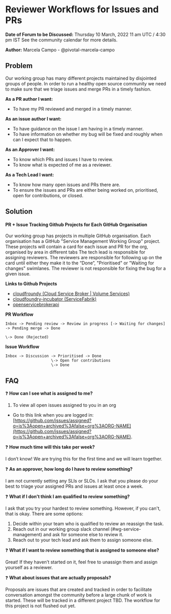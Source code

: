 # Reviewer Workflows for Issues and PRs

**Date of Forum to be Discussed:** Thursday 10 March, 2022 11 am UTC / 4:30 pm IST
See the community calendar for more details.

**Author:** Marcela Campo - @pivotal-marcela-campo

## Problem
Our working group has many different projects maintained by disjointed groups of people.
In order to run a healthy open source community we need to make sure that we triage issues and merge PRs in a timely fashion.

**As a PR author I want:**
* To have my PR reviewed and merged in a timely manner.

**As an issue author I want:**
* To have guidance on the issue I am having in a timely manner.
* To have information on whether my bug will be fixed and roughly when can I expect that to happen.

**As an Approver I want:**
* To know which PRs and issues I have to review.
* To know what is expected of me as a reviewer.

**As a Tech Lead I want:**
* To know how many open issues and PRs there are.
* To ensure the issues and PRs are either being worked on, prioritised, open for contributions, or closed.

## Solution
#### PR + Issue Tracking Github Projects for Each GitHub Organisation
Our working group has projects in multiple GitHub organisation. Each organisation has a GitHub "Service Management Working Group" project.
These projects will contain a card for each issue and PR for the org, organised by area in different tabs
The tech lead is responsible for assigning reviewers.
The reviewers are responsible for following up on the card until either they make it to the “Done”, "Prioritised" or "Waiting for changes" swimlanes.
The reviewer is not responsible for fixing the bug for a given issue.

**Links to Github Projects**
* [cloudfroundy (Cloud Service Broker | Volume Services)](https://github.com/orgs/cloudfoundry/projects/27)
* [cloudfoundry-incubator (ServiceFabrik)](https://github.com/orgs/cloudfoundry-incubator/projects/3)
* [openservicebrokerapi](https://github.com/orgs/openservicebrokerapi/projects/1)

**PR Workflow**
```
Inbox -> Pending review -> Review in progress [-> Waiting for changes] -> Pending merge -> Done
                                                                       \-> Done (Rejected)
```
**Issue Workflow**
```
Inbox -> Discussion -> Prioritised -> Done
                    \-> Open for contributions
                    \-> Done
```
## FAQ

❓ **How can I see what is assigned to me?**
1. To view all open issues assigned to you in an org
  *   Go to this link when you are logged in: [https://github.com/issues/assigned?q=is%3Aopen+archived%3Afalse+org%3AORG-NAME](https://github.com/issues/assigned?q=is%3Aopen+archived%3Afalse+org%3AORG-NAME).


❓ **How much time will this take per week?**

I don’t know! We are trying this for the first time and we will learn together.

❓ **As an approver, how long do I have to review something?**

I am not currently setting any SLIs or SLOs. I ask that you please do your best
to triage your assigned PRs and issues at least once a week.

❓ **What if I don’t think I am qualified to review something?**

I ask that you try your hardest to review something.
However, if you can't, that is okay. There are some options:
1. Decide within your team who is qualified to review an reassign the task.
1. Reach out in our working group slack channel (#wg-service-management) and ask for
someone else to review it.
1. Reach out to your tech lead and ask them to assign someone else.

❓ **What if I want to review something that is assigned to someone else?**

Great! If they haven’t started on it, feel free to unassign them and assign yourself as a reviewer.

❓ **What about issues that are actually proposals?**

Proposals are issues that are created and tracked in order to facilitate
conversation amongst the community before a large chunk of work is started.
These will be tracked in a different project TBD.
The workflow for this project is not flushed out yet.
